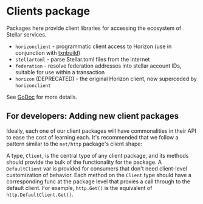# Clients package

Packages here provide client libraries for accessing the ecosystem of Stellar services.

* `horizonclient` - programmatic client access to Horizon (use in conjunction with [txnbuild](../txnbuild))
* `stellartoml` - parse Stellar.toml files from the internet
* `federation` - resolve federation addresses into stellar account IDs, suitable for use within a transaction
* `horizon` (DEPRECATED) - the original Horizon client, now superceded by `horizonclient`

See [GoDoc](https://godoc.org/github.com/stellar/go/clients) for more details.

## For developers: Adding new client packages

Ideally, each one of our client packages will have commonalities in their API to ease the cost of learning each.  It's recommended that we follow a pattern similar to the `net/http` package's client shape:

A type, `Client`, is the central type of any client package, and its methods should provide the bulk of the functionality for the package.  A `DefaultClient` var is provided for consumers that don't need client-level customization of behavior.  Each method on the `Client` type should have a corresponding func at the package level that proxies a call through to the default client.  For example, `http.Get()` is the equivalent of `http.DefaultClient.Get()`.
